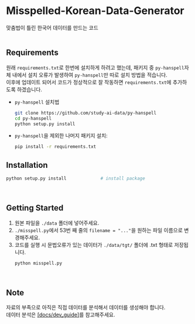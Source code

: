 # Misspelled-Korean-Data-Generator
맞춤법이 틀린 한국어 데이터를 만드는 코드
<br><br>

## Requirements
원래 ```requirements.txt```로 한번에 설치하게 하려고 했는데, 패키지 중 ```py-hanspell```자체 내에서 설치 오류가 발생하여 ```py-hanspell```만 따로 설치 방법을 적습니다.
<br>이후에 업데이트 되어서 코드가 정상적으로 잘 작동하면 ```requirements.txt```에 추가하도록 하겠습니다.<br>
* ```py-hanspell``` 설치법
  ```bash
  git clone https://github.com/study-ai-data/py-hanspell
  cd py-hanspell
  python setup.py install
  ```
* ```py-hanspell```을 제외한 나머지 패키지 설치:
  ```bash
  pip install -r requirements.txt
  ```

## Installation
```bash
python setup.py install             # install package
```
<br>

## Getting Started
1. 원본 파일을 ```./data``` 폴더에 넣어주세요.
2. ```./misspell.py```에서 53번 째 줄의 ```filename = "..."```을 원하는 파일 이름으로 변경해주세요.
3. 코드를 실행 시 문법오류가 있는 데이터가 ```./data/tgt/``` 폴더에 .txt 형태로 저장됩니다.
   ```bash
   python misspell.py
   ```
<br>

## Note
자료의 부족으로 아직은 직접 데이터를 분석해서 데이터를 생성해야 합니다.<br>
데이터 분석은 [[docs/dev_guide]](https://github.com/study-ai-data/mkdg/blob/master/docs/dev_guide.md)를 참고해주세요.
